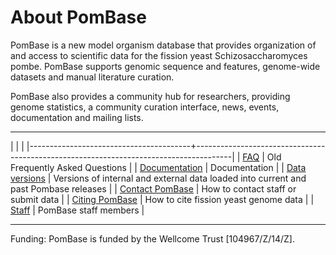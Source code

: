 # About PomBase

PomBase is a new model organism database that provides organization of
and access to scientific data for the fission yeast
Schizosaccharomyces pombe. PomBase supports genomic sequence and
features, genome-wide datasets and manual literature curation.

PomBase also provides a community hub for researchers, providing
genome statistics, a community curation interface, news, events,
documentation and mailing lists.

------------------------------------

|                                        |                                                                                       |
|----------------------------------------+---------------------------------------------------------------------------------------|
| [FAQ](http://www.pombase.org/faq)      | 	Old Frequently Asked Questions                                                       |
| [Documentation](documentation)         | 	Documentation                                                                        |
| [Data versions](about/version-history) | 	Versions of internal and external data loaded into current and past Pombase releases |
| [Contact PomBase](about/contacts)      | 	How to contact staff or submit data                                                  |
| [Citing PomBase](about/citing-pombase) | 	How to cite fission yeast genome data                                                |
| [Staff](about/pombase-staff)           | 	PomBase staff members                                                                |

------------------------------------

Funding: PomBase is funded by the Wellcome Trust \[104967/Z/14/Z\].
